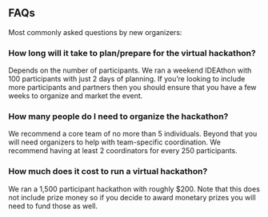 ## FAQs

Most commonly asked questions by new organizers:


### How long will it take to plan/prepare for the virtual hackathon?

Depends on the number of participants. We ran a weekend IDEAthon with 100 participants with just 2 days of planning. If you’re looking to include more participants and partners then you should ensure that you have a few weeks to organize and market the event.


### How many people do I need to organize the hackathon?

We recommend a core team of no more than 5 individuals. Beyond that you will need organizers to help with team-specific coordination. We recommend having at least 2 coordinators for every 250 participants.


### How much does it cost to run a virtual hackathon?

We ran a 1,500 participant hackathon with roughly $200. Note that this does not include prize money so if you decide to award monetary prizes you will need to fund those as well.
